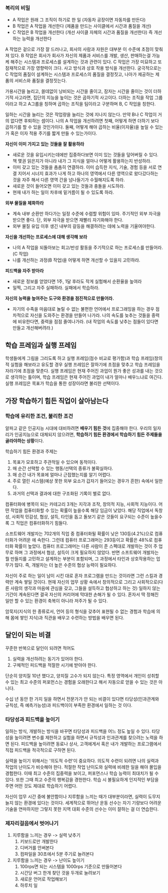 ### 복리의 비밀

- A 작업은 원래 그 조직이 하기로 한 일 (자동차 공장이면 자동차를 만든다)
- B 작업은 A 작업을 개선한다 (제품을 만드는 사이클에서 시간과 품질을 개선)
- C 작업은 B 작업을 개선한다 (개선 사이클 자체의 시간과 품질을 개선한다) 즉 개선하는 능력을 개선한다

A 작업은 겉으로 가장 잘 드러나고, 회사의 사람과 자원은 대부분 이 수준에 초점이 맞춰져 있다.
B 작업은 회사가 회사가 자신의 제품과 서비스를 개발, 생산, 판매하는걸 가능케 해주는 시스템과 프로세스를 설계하는 것과 관련이 있다.
C 작업은 가장 미묘하고 또 잠재적으로 가장 영향력이 크다. 사고 방식과 상호 작용 방식을 개선한다. 궁극적으로는 C 작업의 품질이 설계하는 시스템과 프로세스의 품질을 결정짓고, 나아가 제공하는 제품의 서비스와 품질을 결정짓는다.

가용시간을 늘리고, 쓸데없이 낭비되는 시간을 줄이고, 잠자는 시간을 줄이는 것이 더하기적 사고라면,
집단의 지능을 높이는 것은 곱하기적 사고이다.
더하는 조직을 작업 그룹이라고 하고 A그룹을 칭하며 곱하는 조직을 팀이라고 구분하며 B, C 작업을 칭한다.

일하는 시간을 늘리는 것은 작업량을 늘리는 것에 지나지 않는다. 만약 B나 C 작업이 거의 없다면 후퇴하는 셈이다.
나의 A 작업을 개선하려면 첫째, 어떻게 하면 더하기 보다 곱하기를 할 수 있을 것인가이다. 둘째, 어떻게 해야 곱하는 비율(이자율)을 높일 수 있는가 혹은 이자 적용 주기를 짧게 만들 수 있는가이다.

**자신이 이미 가지고 있는 것들을 잘 활용하라**
- 새로운 것을 유입시키는데에만 집중하다보면 이미 있는 것들을 덮어버릴 수 있다. 책 몇권 읽은지가 아니라 내가 그 지식을 얼마나 어떻게 활용하는지 반성하라.
- 이미 갖고 있는 것들을 촘촘히 연결하라. 이미 습득한 지식, 기술, 경험 등을 서로 연결 지어서 시너지 효과가 나게 하고 하나의 영역에서 다른 영역으로 왔다갔다하는 것을 자주 해서 다른 영역 간을 넘나들기가 수월해지도록 하라.
- 새로운 것이 들어오면 이미 갖고 있는 것들과 충돌을 시도하라.
- 현재 내가 하는 일이 차후에 밑거름이 될 수 있도록 하라.

**외부 물질을 체화하라**
- 계속 내부 순환만 하다가는 일정 수준에 수렴할 위험이 있따. 주기적인 외부 자극을 받으면 좋다. 단, 외부 자극을 받으면 재빨리 자기화해야 한다.
- 외부 물질 유입 이후 생긴 내부의 갈등을 해결하려는 데에 노력을 기울여야한다.

**자신을 개선하는 프로세스에 대해 생각해 보라**
- 나의 A 작업을 되돌아보는 회고/반성 활동을 주기적으로 하는 프로세스를 만들어라. (C 작업)
- 나를 개선하는 과정(B 작업)을 어떻게 하면 개선할 수 있을지 고민하라.

**피드백을 자주 받아라**
- 새로운 정보를 얻었다면 1주, 1달 후라도 작게 실험해서 순환율을 높여라
- 일찍, 그리고 자주 실패하라. 실패에서 학습하라.

**자신의 능력을 높여주는 도구와 환경을 점진적으로 만들어라.**
- 자기의 수족을 마음대로 놀릴 수 없는 불편한 언어에서 프로그래밍을 하는 경우 점차적으로 자신을 도와주는 환경을 만들어 나가라. 나의 속도를 늦추는 것들을 중력에 비유한다면, 중력을 점점 줄여나가라. (내 작업의 속도를 낮추는 점들이 있다면 만들고 개선해버려라.)

## 학습 프레임과 실행 프레임

학생들에게 그림을 그리도록 하고 실행 프레임(점수 비교로 평가함)과 학습 프레임(창의적 실험을 해보라고 유도할 경우 실행 프레임은 잘하기에 초점을 맞추고 학습 프레임을 자라기에 초점을 맞춘다.
실행 프레임은 현재 주어진 과업이 뭔가 좋은 성과를 내는 것으로 생각하는 틀이며, 학습 프레임은 현재 주어진 과업이 내가 얼마나 배우느냐로 여긴다.
실행 프레임은 목표가 학습을 통한 성장이라면 불리한 선택이다.

## 가장 학습하기 힘든 직업이 살아남는다

### 학습에 유리한 조건, 불리한 조건

알파고 같은 인공지능 시대에 대비하려면 **배우기 힘든 것**에 집중해야 한다. 
우리의 일자리가 인공지능으로 대체되지 않으려면, **학습하기 힘든 환경에서 학습하기 힘든 주제들을 골라야하는 상황**이다.

학습하기 힘든 환경과 주제는
1. 목표가 모호하고 주관적일 수 있으며 동적이다.
2. 매 순간 선택할 수 있는 행동/선택의 종류가 불확실하다.
3. 매 순간 내가 목표에 얼마나 근접했는지를 알기 어렵다.
4. 주로 열린 시스템(예상 못한 외부 요소가 갑자기 들어오는 경우가 흔한) 속에서 일한다.
5. 과거의 선택과 결과에 대한 구조화된 기록이 별로 없다.

컴퓨터화에 병목이 되는 카테고리 3개는 지각과 조작, 창의적 지능, 사회적 지능이다.
어떤 작업을 컴퓨터화할 수 있는 확률이 높을수록 해당 임금이 낮았다.
해당 직업에서 독창성, 사회적 민감성, 협상, 설득, 타인을 돕고 돌보기 같은 것들이 요구되는 수준이 높을수록 그 직업은 컴퓨터화하기 힘들다.

소프트웨어 개발자는 702개의 직업 중 컴퓨터화될 확률이 낮은 130등(4.2%)으로 컴퓨터화가 어려운 에 속한다. 그런데 컴퓨터 프로그래머는 293등이고 확률은 48%로 컴퓨터화 확률이 높았다.
컴퓨터 프로그래머는 다른 사람이 준 스펙대로 개발하는 것이 주 업무로 하며 그 과정에서 협상, 설득이 크게 필요하지 않았다. 반면 소프트웨어 개발자는 뭘 만들지를 고민하고 설계하는 부분이 포함되며, 그 과정에서 타인과 상호작용하는 업무가 많다.
즉, 개발자는 더 높은 수준의 협상 능력이 필요하다.

자신이 주로 하는 일이 남이 시킨 대로 혼자 프로그램을 만드는 것이라면 그런 스킬과 경력만 계속 쌓일 것이다. 현재 자신의 업무 상황 속에서 창의적으로 그리고 사회적으로(다른 사람의 생각과 마음에 관심을 갖고, 그들을 설득하고 협상하고 하는 것) 일하지 않는 기간이 계속된다면 결국 자신의 커리어에 막대한 손해가 될 수 있다. 혼자서 딱 정해진 일만 할 수 있는 환경이 축복이 아니라 저주가 될 수 있다.

암묵지(지식의 한 종류로서, 언어 등의 형식을 갖추어 표현될 수 없는 경험과 학습에 의해 몸에 쌓인 지식)과 직관을 배우고 수련하는 방법을 배우면 된다.

## 달인이 되는 비결

꾸준한 반복으로 달인이 되려면 적어도
1. 실력을 개선하려는 동기가 있어야 한다.
2. 구체적인 피드백을 적절한 시기에 받아야 한다.

단순히 양치질 10년 했다고, 양치질 고수가 되지 않는다.
특정 영역에서 개인이 성취할 수 있는 최고 수준의 퍼포먼스는 경험을 오래한다고 해서 자동으로 얻을 수 있는 것은 아니다.

 수십 년 동안 한 가지 일을 하면서 전문가가 안 되는 비결이 있다면 타당성(인과관계와 규칙성, 즉 예측가능성)과 피드백이이 부족한 환경에서 일하는 것 이다.

### 타당성과 피드백을 높이기

일하는 방식, 개발하는 방식을 바꾸면 타당성과 피드백을 어느 정도 높일 수 있다.
타당성을 높이려면 변수를 제한하고 실험을 하면서 규칙성과 인과관계를 찾으려는 노력을 하면 된다.
피드백을 높이려면 동료나 상사, 고객에게서 혹은 내가 개발하는 프로그램에서 직접 피드백을 적극적으로 구하면 된다.

실력을 높이기 위해서는 '의도적 수련'이 중요하다. 의도적 수련이 되려면 나의 실력과 작업의 난이도가 비슷해야 한다. 적절한 작업 난이도와 실력에 비례한 일을 해야 몰입을 경험한다.
이때 최고 수준의 집중력을 보이고, 퍼포먼스나 학습 능력이 최대치가 될 수 있다. 또한 그때 최고 수준의 행복감을 경헌한다.
학습 시 불필요하게 인지적인 부담을 주면 어떤 것도 제대로 학습하기 어렵다.

자신이 업무 시간 중에 불안함이나 지루함을 느끼는 때가 대부분이라면, 실력이 도무지 늘지 않는 환경에 있다는 것이다.
세계적으로 뛰어난 운동 선수는 자기 기량보다 어려운 기술을 연마하지만 그렇지 못한 지역 대회 수준의 선수는 이미 잘하는 걸 더 연습한다.

### 제자리걸음에서 벗어나기

1. 지루함을 느끼는 경우 -> 실력 낮추기
	1. 키보드로만 개발한다
	2. 디버거를 안써본다
	3. 컴파일을 30초에서 5분 주기로 늘려본다
2. 지루함을 느끼는 경우 -> 난이도 높이기
	1. 100rps면 되는 시스템을 1000rps 기준으로 만들어본다
	2. 시간당 버그 한개 찾던 것을 두개로 늘려보기
	3. 새로운 언어로 작업해보기
	4. 하루치 일
